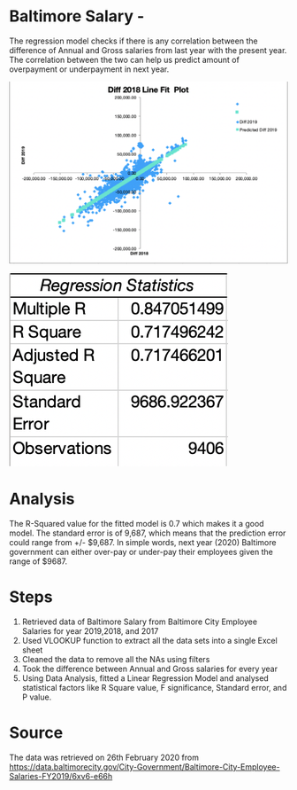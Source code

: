 # Baltimore Salary -

The regression model checks if there is any correlation between the difference of Annual and Gross salaries from last year with the present year.
The correlation between the two can help us predict amount of overpayment or underpayment in next year. 

![](https://github.com/yash0602/Linear-Regression-/blob/master/p.png)

![](https://github.com/yash0602/Linear-Regression-/blob/master/r.png)

# Analysis 
The R-Squared value for the fitted model is 0.7 which makes it a good model. The standard error is of 9,687, which means that the prediction error could range from +/- $9,687. In simple words, next year (2020) Baltimore government can either over-pay or under-pay their employees given the range of $9687. 

# Steps 
1. Retrieved data of Baltimore Salary from Baltimore City Employee Salaries for year 2019,2018, and 2017
2. Used VLOOKUP function to extract all the data sets into a single Excel sheet 
3. Cleaned the data to remove all the NAs using filters 
4. Took the difference between Annual and Gross salaries for every year
5. Using Data Analysis, fitted a Linear Regression Model and analysed statistical factors like R Square value, F significance, Standard error, and P value.

# Source 

The data was retrieved on 26th February 2020 from https://data.baltimorecity.gov/City-Government/Baltimore-City-Employee-Salaries-FY2019/6xv6-e66h
